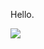 Hello.

![](https://github-readme-stats.vercel.app/api/top-langs?username=kymzaaaa-manase&show_icons=true&locale=en&layout=compact)

